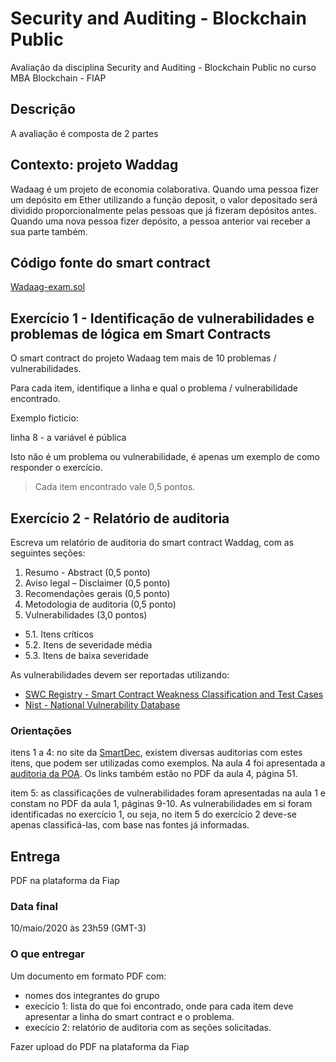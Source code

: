 # Security and Auditing - Blockchain Public
Avaliação da disciplina Security and Auditing - Blockchain Public no curso MBA Blockchain - FIAP

## Descrição
A avaliação é composta de 2 partes

## Contexto: projeto Waddag

Wadaag é um projeto de economia colaborativa. Quando uma pessoa fizer um depósito em Ether utilizando a função deposit, o valor depositado será dividido proporcionalmente pelas pessoas que já fizeram depósitos antes. Quando uma nova pessoa fizer depósito, a pessoa anterior vai receber a sua parte também.

## Código fonte do smart contract
[Wadaag-exam.sol](Wadaag-exam.sol)

## Exercício 1 - Identificação de vulnerabilidades e problemas de lógica em Smart Contracts

O smart contract do projeto Wadaag tem mais de 10 problemas / vulnerabilidades.

Para cada item, identifique a linha e qual o problema / vulnerabilidade encontrado.

Exemplo ficticio:

linha 8 - a variável é pública

Isto não é um problema ou vulnerabilidade, é apenas um exemplo de como responder o exercício.

> Cada item encontrado vale 0,5 pontos.

## Exercício 2 - Relatório de auditoria

Escreva um relatório de auditoria do smart contract Waddag, com as seguintes seções:

1. Resumo - Abstract (0,5 ponto)
2. Aviso legal – Disclaimer (0,5 ponto)
3. Recomendações gerais (0,5 ponto)
4. Metodologia de auditoria (0,5 ponto)
5. Vulnerabilidades (3,0 pontos)
  - 5.1. Itens críticos
  - 5.2. Itens de severidade média
  - 5.3. Itens de baixa severidade 

As vulnerabilidades devem ser reportadas utilizando:
-  [SWC Registry - Smart Contract Weakness Classification and Test Cases](https://swcregistry.io/)
-  [Nist - National Vulnerability Database](https://nvd.nist.gov/vuln/search/results?form_type=Basic&results_type=overview&query=Ethereum&search_type=all)

### Orientações
itens 1 a 4: no site da [SmartDec](https://blog.smartdec.net/smart-contracts-security-audits/home), existem diversas auditorias com estes itens, que podem ser utilizadas como exemplos. Na aula 4 foi apresentada a [auditoria da POA](https://github.com/smartdec/audits/blob/master/POA%20Network%20-%20TokenBridge.pdf). Os links também estão no PDF da aula 4, página 51. 

item 5: as classificações de vulnerabilidades foram apresentadas na aula 1 e constam no PDF da aula 1, páginas 9-10.
As vulnerabilidades em si foram identificadas no exercício 1, ou seja, no item 5 do exercício 2 deve-se apenas classificá-las, com base nas fontes já informadas.

## Entrega
PDF na plataforma da Fiap

### Data final
10/maio/2020 às 23h59 (GMT-3)

### O que entregar

Um documento em formato PDF com:

- nomes dos integrantes do grupo
- execício 1: lista do que foi encontrado, onde para cada item deve apresentar a linha do smart contract e o problema.
- execício 2: relatório de auditoria com as seções solicitadas. 

Fazer upload do PDF na plataforma da Fiap
